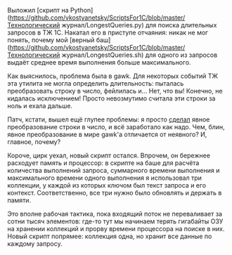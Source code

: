 ﻿Выложил [скрипт на Python](https://github.com/vkostyanetsky/ScriptsFor1C/blob/master/Технологический журнал/LongestQueries.py) для поиска длительных запросов в ТЖ 1С. Накатал его в приступе отчаяния: никак не мог понять, почему мой [верный баш](https://github.com/vkostyanetsky/ScriptsFor1C/blob/master/Технологический журнал/LongestQueries.sh) для одного из запросов выдаёт среднее время выполнения больше максимального.

Как выяснилось, проблема была в gawk. Для некоторых событий ТЖ эта утилита не могла определить длительность: пыталась преобразовать строку в число, фейлилась и… Нет, что вы! Конечно, не кидалась исключением! Просто невозмутимо считала эти строки за ноль и ехала дальше.

Патч, кстати, вышел ещё глупее проблемы: я просто [сделал](https://github.com/vkostyanetsky/ScriptsFor1C/commit/946f271d6ea0c1e618b180cee11ae91ce4632c18) явное преобразование строки в число, и всё заработало как надо. Чем, блин, явное преобразование в мире gawk'а отличается от неявного? И, главное, почему?

Короче, цирк уехал, новый скрипт остался. Впрочем, он бережнее расходует память и процессор: в скрипте на баше для расчёта количества выполнений запроса, суммарного времени выполнения и максимального времени одного выполнения я использовал три коллекции, у каждой из которых ключом был текст запроса и его контекст. Соответственно, все три нужно было обновлять и держать в памяти.

Это вполне рабочая тактика, пока входящий поток не переваливает за сотни тысяч элементов: где-то тут мы начинаем терять гигабайты ОЗУ на хранении коллекций и прорву времени процессора на поиске в них. Новый скрипт попрямее: коллекция одна, но хранит всe данные по каждому запросу.